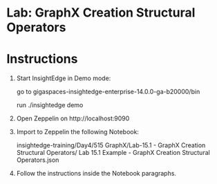 # Lab: GraphX Creation Structural Operators

# Instructions

1. Start InsightEdge in Demo mode:

    go to gigaspaces-insightedge-enterprise-14.0.0-ga-b20000/bin

    run ./insightedge demo

2. Open Zeppelin on http://localhost:9090

3. Import to Zeppelin the following Notebook:

    insightedge-training/Day4/515 GraphX/Lab-15.1 - GraphX Creation Structural Operators/
    Lab 15.1 Example - GraphX Creation Structural Operators.json

4. Follow the instructions inside the Notebook paragraphs.
